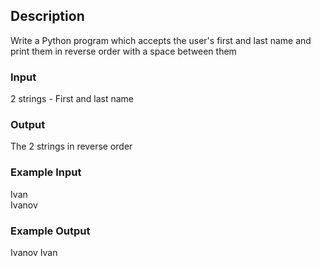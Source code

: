 ## Description

Write a Python program which accepts the user's first and last name and print them in reverse order with a space between
them

### Input

2 strings - First and last name

### Output

The 2 strings in reverse order

### Example Input

Ivan <br>
Ivanov

### Example Output

Ivanov Ivan
